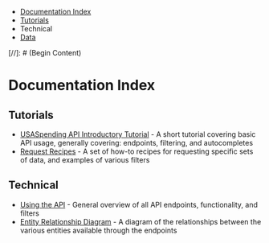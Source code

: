 <ul class="nav nav-stacked" id="sidebar">
  <li><a href="#documentation-index">Documentation Index</a></li>
  <li><a href="#tutorials">Tutorials</a></li>
  <li><a name="technical">Technical</a></li>
  <li><a href="#data">Data</a></li>
</ul>
[//]: # (Begin Content)

# Documentation Index <a name="documentation-index"></a>

## Tutorials <a name="tutorials"></a>
* [USASpending API Introductory Tutorial](/docs/intro-tutorial) - A short tutorial covering basic API usage, generally covering: endpoints, filtering, and autocompletes
* [Request Recipes](/docs/recipes) - A set of how-to recipes for requesting specific sets of data, and examples of various filters

## Technical <a name="technical"></a>
* [Using the API](/docs/using-the-api) - General overview of all API endpoints, functionality, and filters
* [Entity Relationship Diagram](/docs/entity-relationships) - A diagram of the relationships between the various entities available through the endpoints
